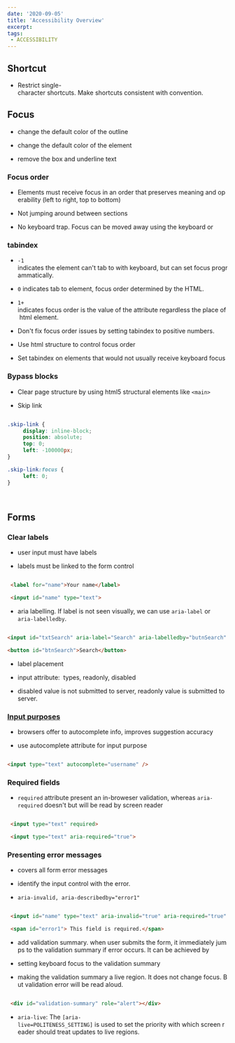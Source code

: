 ```yaml
---
date: '2020-09-05'
title: 'Accessibility Overview'
excerpt: 
tags: 
 - ACCESSIBILITY
---
```

## Shortcut
- Restrict single-character shortcuts. Make shortcuts consistent with convention.

## Focus

- change the default color of the outline

- change the default color of the element

- remove the box and underline text

### Focus order

- Elements must receive focus in an order that preserves meaning and operability (left to right, top to bottom)

- Not jumping around between sections

- No keyboard trap. Focus can be moved away using the keyboard or 

### tabindex

- `-1` indicates the element can't tab to with keyboard, but can set focus programmatically.

- `0` indicates tab to element, focus order determined by the HTML.

- `1+` indicates focus order is the value of the attribute regardless the place of html element.

- Don't fix focus order issues by setting tabindex to positive numbers.

- Use html structure to control focus order

- Set tabindex on elements that would not usually receive keyboard focus

### Bypass blocks

- Clear page structure by using html5 structural elements like `<main>`

- Skip link

 ```css

 .skip-link {
	  display: inline-block;
	  position: absolute;
	  top: 0;
	  left: -100000px;
 }

 .skip-link:focus {
	  left: 0;
 }

  
 ```

## Forms

### Clear labels

- user input must have labels

- labels must be linked to the form control

 ```html

  <label for="name">Your name</label>

  <input id="name" type="text">

 ```

- aria labelling. If label is not seen visually, we can use `aria-label` or `aria-labelledby`.

 ```html

 <input id="txtSearch" aria-label="Search" aria-labelledby="butnSearch" type="text" />

 <button id="btnSearch">Search</button>

 ```

- label placement

- input attribute:  types, readonly, disabled

 - disabled value is not submitted to server, readonly value is submitted to server.

  
### [Input purposes](w3.org/TR/WCAG21/#input-purposes)

- browsers offer to autocomplete info, improves suggestion accuracy

- use autocomplete attribute for input purpose

 ```html

 <input type="text" autocomplete="username" />

 ```

### Required fields

- `required` attribute present an in-broweser validation, whereas `aria-required` doesn't but will be read by screen reader

 ```html

  <input type="text" required>

  <input type="text" aria-required="true">

 ```

### Presenting error messages

- covers all form error messages

- identify the input control with the error.

- `aria-invalid, aria-describedby="error1"`

 ```html

  <input id="name" type="text" aria-invalid="true" aria-required="true" aria-describedby="error1">

  <span id="error1"> This field is required.</span>

 ```

- add validation summary. when user submits the form, it immediately jumps to the validation summary if error occurs. It can be achieved by 

 - setting keyboard focus to the validation summary

 - making the validation summary a live region. It does not change focus. But validation error will be read aloud.

 ```html

  <div id="validation-summary" role="alert"></div>

 ```

- `aria-live`: The `[aria-live=POLITENESS_SETTING]` is used to set the priority with which screen reader should treat updates to live regions.

